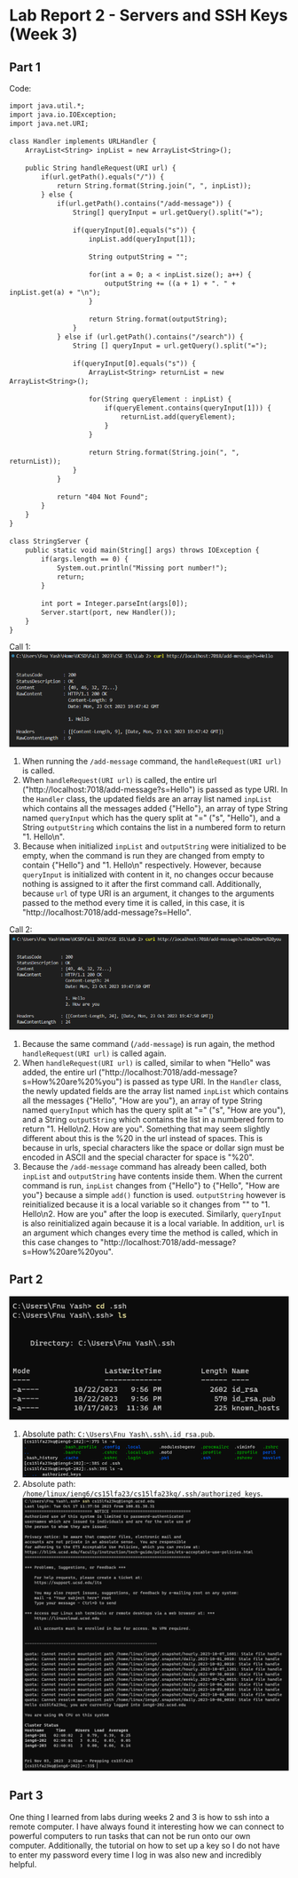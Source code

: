 # Lab Report 2 - Servers and SSH Keys (Week 3)
## Part 1
Code: 
```
import java.util.*;
import java.io.IOException;
import java.net.URI;

class Handler implements URLHandler {
    ArrayList<String> inpList = new ArrayList<String>();

    public String handleRequest(URI url) {
        if(url.getPath().equals("/")) {
            return String.format(String.join(", ", inpList));
        } else {
            if(url.getPath().contains("/add-message")) {
                String[] queryInput = url.getQuery().split("=");
                
                if(queryInput[0].equals("s")) {
                    inpList.add(queryInput[1]);

                    String outputString = "";

                    for(int a = 0; a < inpList.size(); a++) {
                        outputString += ((a + 1) + ". " + inpList.get(a) + "\n");
                    }

                    return String.format(outputString);
                } 
            } else if (url.getPath().contains("/search")) {
                String [] queryInput = url.getQuery().split("=");

                if(queryInput[0].equals("s")) {
                    ArrayList<String> returnList = new ArrayList<String>();

                    for(String queryElement : inpList) {
                        if(queryElement.contains(queryInput[1])) {
                            returnList.add(queryElement);
                        }
                    }

                    return String.format(String.join(", ", returnList));
                }
            }

            return "404 Not Found";
        }
    }
}

class StringServer {
    public static void main(String[] args) throws IOException {
        if(args.length == 0) {
            System.out.println("Missing port number!");
            return;
        }

        int port = Integer.parseInt(args[0]);
        Server.start(port, new Handler());
    }
}
```
Call 1:
![Image 1](https://github.com/fyash1010/cse15l-lab-reports/blob/main/img1.png)
1. When running the `/add-message` command, the `handleRequest(URI url)` is called.
2. When `handleRequest(URI url)` is called, the entire url ("http://localhost:7018/add-message?s=Hello") is passed as type URI. In the `Handler` class, the updated fields are an array list named `inpList` which contains all the messages added {"Hello"}, an array of type String named `queryInput` which has the query split at "=" ("s", "Hello"), and a String `outputString` which contains the list in a numbered form to return "1. Hello\n".
3. Because when initialized `inpList` and `outputString` were initialized to be empty, when the command is run they are changed from empty to contain {"Hello"} and "1. Hello\n" respectively. However, because `queryInput` is initialized with content in it, no changes occur because nothing is assigned to it after the first command call. Additionally, because `url` of type URI is an argument, it changes to the arguments passed to the method every time it is called, in this case, it is "http://localhost:7018/add-message?s=Hello".

Call 2:
![Image2](https://github.com/fyash1010/cse15l-lab-reports/blob/main/img2.png)
1. Because the same command (`/add-message`) is run again, the method `handleRequest(URI url)` is called again.
2. When `handleRequest(URI url)` is called, similar to when "Hello" was added, the entire url ("http://localhost:7018/add-message?s=How%20are%20%you") is passed as type URI. In the `Handler` class, the newly updated fields are the array list named `inpList` which contains all the messages {"Hello", "How are you"}, an array of type String named `queryInput` which has the query split at "=" ("s", "How are you"), and a String `outputString` which contains the list in a numbered form to return "1. Hello\n2. How are you". Something that may seem slightly different about this is the %20 in the url instead of spaces. This is because in urls, special characters like the space or dollar sign must be encoded in ASCII and the special character for space is "%20".
3. Because the `/add-message` command has already been called, both `inpList` and `outputString` have contents inside them. When the current command is run, `inpList` changes from {"Hello"} to {"Hello", "How are you"} because a simple `add()` function is used. `outputString` however is reinitialized because it is a local variable so it changes from "" to "1. Hello\n2. How are you" after the loop is executed. Similarly, `queryInput` is also reinitialized again because it is a local variable. In addition, `url` is an argument which changes every time the method is called, which in this case changes to "http://localhost:7018/add-message?s=How%20are%20you".

## Part 2
![Image](https://github.com/fyash1010/cse15l-lab-reports/blob/main/img3.png)
1. Absolute path: `C:\Users\Fnu Yash\.ssh\.id_rsa.pub`.
![Image](https://github.com/fyash1010/cse15l-lab-reports/blob/main/img5.png)
2. Absolute path: `/home/linux/ieng6/cs15lfa23/cs15lfa23kq/.ssh/authorized_keys`.
![Image](https://github.com/fyash1010/cse15l-lab-reports/blob/main/img4.png)

## Part 3
One thing I learned from labs during weeks 2 and 3 is how to ssh into a remote computer. I have always found it interesting how we can connect to powerful computers to run tasks that can not be run onto our own computer. Additionally, the tutorial on how to set up a key so I do not have to enter my password every time I log in was also new and incredibly helpful.
